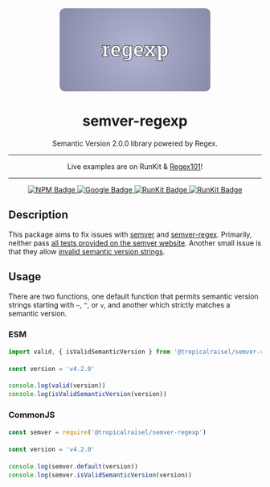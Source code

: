 <div align="center">
  <img alt="Logo" src="https://raw.githubusercontent.com/tropicalraisel/semver-regexp/master/.github/images/logo.png" width="300">
  <h1>semver-regexp</h1>
  <p>Semantic Version 2.0.0 library powered by Regex.</p>
  <hr>
  <p>Live examples are on RunKit & <a href="https://regex101.com/r/QcBp0R/1">Regex101</a>!</p>
  <hr>
  <p>
    <a href="https://www.npmjs.com/package/@tropicalraisel/semver-regexp">
      <img alt="NPM Badge" src="https://img.shields.io/npm/v/@tropicalraisel/semver-regexp?style=flat&logo=npm&label=npm&color=CB3837">
    </a>
    <a href="https://github.com/google/gts">
      <img alt="Google Badge" src="https://img.shields.io/static/v1?style=flat&logo=google&label=google&message=code%20style&color=4285F4">
    </a>
    <a href="https://npm.runkit.com/@tropicalraisel/semver-regexp">
      <img alt="RunKit Badge" src="https://img.shields.io/static/v1?style=flat&logo=runkit&label=runkit&message=demo&color=491757">
    </a>
    <a href="https://runkit.com/tropicalraisel/semver-regexp">
      <img alt="RunKit Badge" src="https://img.shields.io/static/v1?style=flat&logo=runkit&label=runkit&message=notebook&color=491757">
    </a>
  </p>
</div>

## Description

This package aims to fix issues with [semver](https://www.npmjs.com/package/semver) and [semver-regex](https://www.npmjs.com/package/semver-regex).
Primarily, neither pass [all tests provided on the semver website](https://regex101.com/r/vkijKf/1/).
Another small issue is that they allow [invalid semantic version strings](https://semver.org/#is-v123-a-semantic-version).

## Usage

There are two functions, one default function that permits semantic version strings starting with `~`, `^`, or `v`, and another which strictly matches a semantic version.

### ESM

```javascript
import valid, { isValidSemanticVersion } from '@tropicalraisel/semver-regexp'

const version = 'v4.2.0'

console.log(valid(version))
console.log(isValidSemanticVersion(version))
```

### CommonJS

```javascript
const semver = require('@tropicalraisel/semver-regexp')

const version = 'v4.2.0'

console.log(semver.default(version))
console.log(semver.isValidSemanticVersion(version))
```
